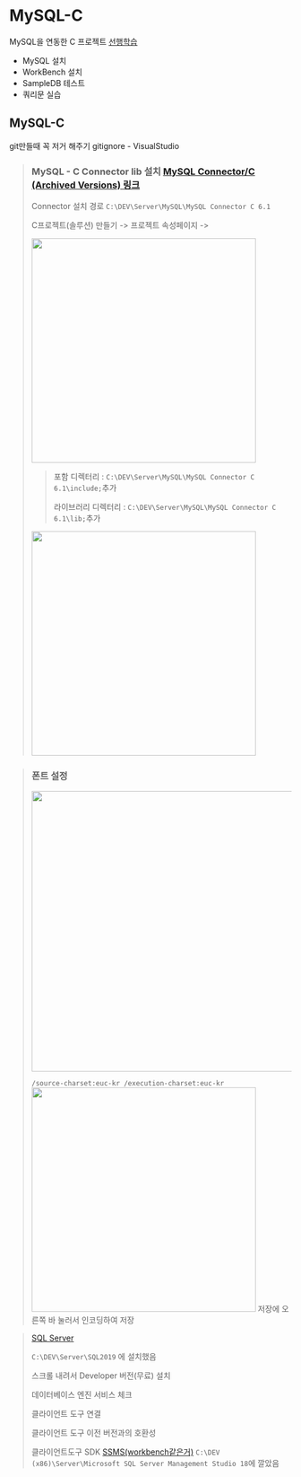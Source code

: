 # MySQL-C
MySQL을 연동한 C 프로젝트 
[선행학습](https://github.com/ParkYongJun03/MySQL)
- MySQL 설치
- WorkBench 설치
- SampleDB 테스트
- 쿼리문 실습

## MySQL-C
git만들때 꼭 저거 해주기 gitignore - VisualStudio

> ### MySQL - C Connector lib 설치 [MySQL Connector/C (Archived Versions) 링크](https://downloads.mysql.com/archives/c-c/)
> 
> Connector 설치 경로 `C:\DEV\Server\MySQL\MySQL Connector C 6.1`
> 
> C프로젝트(솔루션) 만들기 ->  프로젝트 속성페이지 ->
> 
> <img src="https://user-images.githubusercontent.com/83456300/174712762-f264847e-b0f0-4ea5-9aaa-35c729c50b0b.png" width="400">
>
>> 포함 디렉터리 : `C:\DEV\Server\MySQL\MySQL Connector C 6.1\include;`추가
>>  
>> 라이브러리 디렉터리 : `C:\DEV\Server\MySQL\MySQL Connector C 6.1\lib;`추가
>>
> <img src="https://user-images.githubusercontent.com/83456300/174712340-57e67c53-90ff-456b-85ee-2d1682ff8536.png" width="400">
> 


> ### 폰트 설정
> <img src="https://user-images.githubusercontent.com/83456300/174712113-9a156f31-58ce-4b98-a274-472957635a50.png" width="500">
>
> `/source-charset:euc-kr /execution-charset:euc-kr`
> <img src="https://user-images.githubusercontent.com/83456300/174723285-705fad36-5be2-45d7-b88b-7835f5a3a64c.png" width="400">
> 저장에 오른쪽 바 눌러서 인코딩하여 저장




> [SQL Server](https://www.microsoft.com/ko-kr/sql-server/sql-server-downloads)
> 
> `C:\DEV\Server\SQL2019` 에 설치했음
> 
> 스크롤 내려서 Developer 버전(무료) 설치
> 
> 데이터베이스 엔진 서비스 체크
> 
> 클라이언트 도구 연결
> 
> 클라이언트 도구 이전 버전과의 호환성
> 
> 클라이언트도구 SDK
> [SSMS(workbench같은거)](https://docs.microsoft.com/ko-kr/sql/ssms/download-sql-server-management-studio-ssms?view=sql-server-ver16)
> `C:\DEV (x86)\Server\Microsoft SQL Server Management Studio 18`에 깔았음
